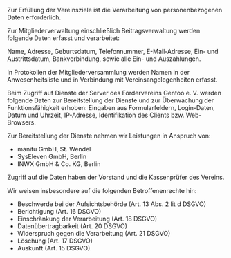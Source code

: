 <!--
.. title: Datenschutzerklärung
.. slug: datenschutz
.. date: 2021-08-27 15:00:00 UTC+02:00
.. tags: 
.. category: 
.. link: 
.. description: 
.. type: text
-->

Zur Erfüllung der Vereinsziele ist die Verarbeitung von
personenbezogenen Daten erforderlich.

Zur Mitgliederverwaltung einschließlich Beitragsverwaltung werden
folgende Daten erfasst und verarbeitet:

Name, Adresse, Geburtsdatum, Telefonnummer, E-Mail-Adresse,
Ein- und Austrittsdatum, Bankverbindung, sowie alle Ein- und
Auszahlungen.

In Protokollen der Mitgliederversammlung werden Namen in der
Anwesenheitsliste und in Verbindung mit Vereinsangelegenheiten
erfasst.

Beim Zugriff auf Dienste der Server des Fördervereins Gentoo e. V.
werden folgende Daten zur Bereitstellung der Dienste und zur
Überwachung der Funktionsfähigkeit erhoben: Eingaben aus
Formularfeldern, Login-Daten, Datum und Uhrzeit, IP-Adresse,
Identifikation des Clients bzw. Web-Browsers.

Zur Bereitstellung der Dienste nehmen wir Leistungen in Anspruch von:

* manitu GmbH, St. Wendel
* SysEleven GmbH, Berlin
* INWX GmbH & Co. KG, Berlin

Zugriff auf die Daten haben der Vorstand und die Kassenprüfer des
Vereins.

Wir weisen insbesondere auf die folgenden Betroffenenrechte hin:

* Beschwerde bei der Aufsichtsbehörde (Art. 13 Abs. 2 lit d DSGVO)
* Berichtigung (Art. 16 DSGVO)
* Einschränkung der Verarbeitung (Art. 18 DSGVO)
* Datenübertragbarkeit (Art. 20 DSGVO)
* Widerspruch gegen die Verarbeitung (Art. 21 DSGVO)
* Löschung (Art. 17 DSGVO)
* Auskunft (Art. 15 DSGVO)
